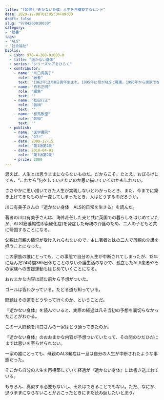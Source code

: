 ```yaml
---
title: "[読書]『逝かない身体』人生を再構築するヒント"
date: 2020-12-08T01:05:34+09:00
draft: false
slug: "9784260010030"
category:
- "読書"
tags:
- "ALS"
- "社会福祉"
biblio:
  - isbn: 978-4-260-01003-0
  - title: "逝かない身体"
  - series: "シリーズケアをひらく"
  - contributor:
    - name: "川口有美子"
      role: "著者"
      text: "1962年12月8日寅年生まれ。1995年に母がALSに罹患。1996年から実家で在宅人工呼吸療法開始し、2003年に訪問介護事業所ケアサポートモモ、NPO法人ALS/MNDサポートセンターさくら会設立。2004年立命館大学大学院先端総合学術研究科に進む。2005年日本ALS協会理事就任。2009年ALS/MND国際同盟会議理事就任。現在は3匹の猫とテコンドーに夢中の息子が同居中ですが、将来はわかりません。共編著書に『在宅人工呼吸器ポケットマニュアル』(医歯薬出版)。目標…グルメと減量の両立。フラメンコとチェロのレッスンの再開。みんな仲良く楽しく長生き。"
    - name: "白石正明"
      role: "編集"
      text: ""
    - name: "松田行正"
      role: "装幀"
      text: ""
    - name: "相馬敬徳"
      role: "装幀"
      text: ""
  - publish:
    - name: "医学書院"
      role: "発行"
    - date: 2009-12-15
      role: "第1版第1刷"
    - date: 2010-04-01
      role: "第1版第2刷"
    - prize: 2000
---
```


思えば、人生とは思うままにならないものだ。だからこそ、たとえ、おぼろげにでも、“これから”何をしていきたいのか思い描いていくのかもしれない。

ささやかに思い描いてきた人生が実現しないとわかったとき、また、今までに築き上げてきたものが一変してしまったとき、人はどうするのだろうか。

川口有美子さんの『逝かない身体　ALS的日常を生きる』を読んだ。

著者の川口有美子さんは、海外赴任した夫と共に英国での暮らしをはじめていたが、ALS(筋萎縮性即索硬化症)を発症した母親の介護のため、二人の子どもと共に帰国することになる。

父親は母親の情況が受け入れられないので、主に著者と妹の二人で母親の介護を担うことになった。

この家族の誰にとっても、この事態で自分の人生が中断されてしまったが、12年に及んだ24時間365日休むことのない介護生活のなかで、孤立したALS患者やその家族への支援運動もはじめていくことになる。

おおまかな内容は読む前から予想がついた。

ゴールは皆わかっている。たどる道も知っている。

問題はその道をどうやって行くのか、ということだ。

『逝かない身体』を読んでいると、実際の経過は凡そ当初の予想を裏切らなかったことがわかる。

この一大問題を川口さんの一家はどう通ってきたのか。

『逝かない身体』のおおまかな内容が予想ついていたって、その間のひだひだにまでは思いを至らせられない。

一家の誰にとっても、母親のALS発症は一旦は自分の人生が中断されたような事態だった。

そこから自分の人生を再構築していく経過が『逝かない身体』には書き込まれている。

もちろん、真似する必要もないし、それはできることでもない。ただ、なにか、思うままにならないことがおこったときにまた読み返したいと思う。